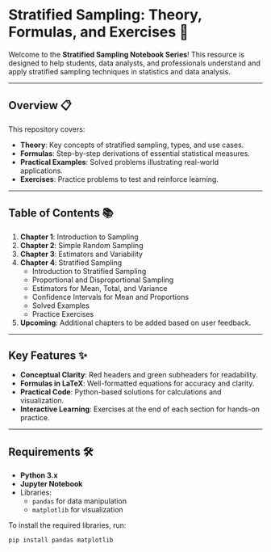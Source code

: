 # Stratified Sampling: Theory, Formulas, and Exercises 🚀

Welcome to the **Stratified Sampling Notebook Series**! This resource is designed to help students, data analysts, and professionals understand and apply stratified sampling techniques in statistics and data analysis.

---

## **Overview 📋**

This repository covers:
- **Theory**: Key concepts of stratified sampling, types, and use cases.
- **Formulas**: Step-by-step derivations of essential statistical measures.
- **Practical Examples**: Solved problems illustrating real-world applications.
- **Exercises**: Practice problems to test and reinforce learning.

---

## **Table of Contents 📚**

1. **Chapter 1**: Introduction to Sampling  
2. **Chapter 2**: Simple Random Sampling  
3. **Chapter 3**: Estimators and Variability  
4. **Chapter 4**: Stratified Sampling  
    - Introduction to Stratified Sampling  
    - Proportional and Disproportional Sampling  
    - Estimators for Mean, Total, and Variance  
    - Confidence Intervals for Mean and Proportions  
    - Solved Examples  
    - Practice Exercises  
5. **Upcoming**: Additional chapters to be added based on user feedback.

---

## **Key Features ✨**

- **Conceptual Clarity**: Red headers and green subheaders for readability.  
- **Formulas in LaTeX**: Well-formatted equations for accuracy and clarity.  
- **Practical Code**: Python-based solutions for calculations and visualization.  
- **Interactive Learning**: Exercises at the end of each section for hands-on practice.

---

## **Requirements 🛠️**

- **Python 3.x**  
- **Jupyter Notebook**  
- Libraries:
  - `pandas` for data manipulation  
  - `matplotlib` for visualization  

To install the required libraries, run:  
```bash
pip install pandas matplotlib
